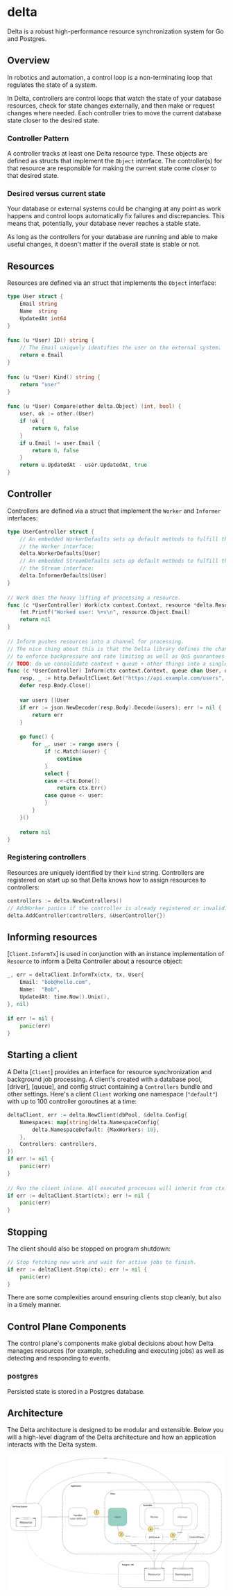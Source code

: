 # delta

Delta is a robust high-performance resource synchronization system for Go and Postgres.

## Overview

In robotics and automation, a control loop is a non-terminating loop that regulates the state of a system.

In Delta, controllers are control loops that watch the state of your database resources,
check for state changes externally, and then make or request changes where needed.
Each controller tries to move the current database state closer to the desired state.

### Controller Pattern

A controller tracks at least one Delta resource type.
These objects are defined as structs that implement the `Object` interface.
The controller(s) for that resource are responsible for making the current state come closer to that desired state.

### Desired versus current state

Your database or external systems could be changing at any point as work happens
and control loops automatically fix failures and discrepancies.
This means that, potentially, your database never reaches a stable state.

As long as the controllers for your database are running and able to make useful changes,
it doesn't matter if the overall state is stable or not.

## Resources

Resources are defined via an struct that implements the `Object` interface:

```go
type User struct {
    Email string
    Name  string
    UpdatedAt int64
}

func (u *User) ID() string {
    // The Email uniquely identifies the user on the external system.
    return e.Email
}

func (u *User) Kind() string {
    return "user"
}

func (u *User) Compare(other delta.Object) (int, bool) {
    user, ok := other.(User)
    if !ok {
        return 0, false
    }
    if u.Email != user.Email {
        return 0, false
    }
    return u.UpdatedAt - user.UpdatedAt, true
}
```

## Controller

Controllers are defined via a struct that implement the `Worker` and `Informer` interfaces:

```go
type UserController struct {
    // An embedded WorkerDefaults sets up default methods to fulfill the rest of
    // the Worker interface:
    delta.WorkerDefaults[User]
    // An embedded StreamDefaults sets up default methods to fulfill the rest of
    // the Stream interface:
    delta.InformerDefaults[User]
}

// Work does the heavy lifting of processing a resource.
func (c *UserController) Work(ctx context.Context, resource *delta.Resource[User]) error {
    fmt.Printf("Worked user: %+v\n", resource.Object.Email)
    return nil
}

// Inform pushes resources into a channel for processing.
// The nice thing about this is that the Delta library defines the channel semantics
// to enforce backpressure and rate limiting as well as QoS guarantees on durably enqueueing work.
// TODO: do we consolidate context + queue + other things into a single struct argument?
func (c *UserController) Inform(ctx context.Context, queue chan User, opts *InformOptions) error {
    resp, _ := http.DefaultClient.Get("https://api.example.com/users", nil)
    defer resp.Body.Close()

    var users []User
    if err := json.NewDecoder(resp.Body).Decode(&users); err != nil {
        return err
    }

    go func() {
        for _, user := range users {
            if !c.Match(&user) {
                continue
            }
            select {
            case <-ctx.Done():
                return ctx.Err()
            case queue <- user:
            }
        }
    }()

    return nil
}
```

### Registering controllers

Resources are uniquely identified by their `kind` string. Controllers are registered on
start up so that Delta knows how to assign resources to controllers:

```go
controllers := delta.NewControllers()
// AddWorker panics if the controller is already registered or invalid:
delta.AddController(controllers, &UserController{})
```

## Informing resources

[`Client.InformTx`] is used in conjunction with an instance implementation
of `Resource` to inform a Delta Controller about a resource object:

```go
_, err = deltaClient.InformTx(ctx, tx, User{
    Email: "bob@hello.com",
    Name:  "Bob",
    UpdatedAt: time.Now().Unix(),
}, nil)

if err != nil {
    panic(err)
}
```

## Starting a client

A Delta [`Client`] provides an interface for resource synchronization and background job
processing. A client's created with a database pool, [driver], [queue], and config struct
containing a `Controllers` bundle and other settings.
Here's a client `Client` working one namespace (`"default"`) with up to 100 controller
goroutines at a time:

```go
deltaClient, err := delta.NewClient(dbPool, &delta.Config{
    Namespaces: map[string]delta.NamespaceConfig{
        delta.NamespaceDefault: {MaxWorkers: 10},
    },
    Controllers: controllers,
})
if err != nil {
    panic(err)
}

// Run the client inline. All executed processes will inherit from ctx:
if err := deltaClient.Start(ctx); err != nil {
    panic(err)
}
```

## Stopping

The client should also be stopped on program shutdown:

```go
// Stop fetching new work and wait for active jobs to finish.
if err := deltaClient.Stop(ctx); err != nil {
    panic(err)
}
```

There are some complexities around ensuring clients stop cleanly, but also in a
timely manner.

## Control Plane Components

The control plane's components make global decisions about how Delta manages resources
(for example, scheduling and executing jobs) as well as detecting and responding to events.

### postgres

Persisted state is stored in a Postgres database.

## Architecture

The Delta architecture is designed to be modular and extensible.
Below you will a high-level diagram of the Delta architecture
and how an application interacts with the Delta system.

![Architecture](./docs/images/architecture.png)
